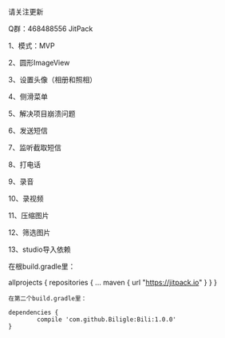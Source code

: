  请关注更新
 
 Q群：468488556  JitPack

1、模式：MVP

2、圆形ImageView

3、设置头像（相册和照相）

4、侧滑菜单

5、解决项目崩溃问题

6、发送短信

7、监听截取短信

8、打电话

9、录音

10、录视频

11、压缩图片

12、筛选图片

13、studio导入依赖

  在根build.gradle里：
  
  allprojects {
		repositories {
			...
			maven { url "https://jitpack.io" }
		}
	}
	
	在第二个build.gradle里：
	
	dependencies {
	        compile 'com.github.Biligle:Bili:1.0.0'
	}
